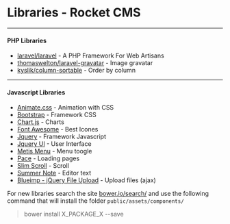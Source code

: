 
# Libraries - Rocket CMS

-----
#### PHP Libraries

* [laravel/laravel](https://github.com/laravel/laravel) - A PHP Framework For Web Artisans
* [thomaswelton/laravel-gravatar](https://github.com/thomaswelton/laravel-gravatar) - Image gravatar
* [kyslik/column-sortable](https://github.com/Kyslik/column-sortable) - Order by column


-----
#### Javascript Libraries

* [Animate.css](http://daneden.github.io/animate.css/) - Animation with CSS
* [Bootstrap](http://getbootstrap.com) - Framework CSS
* [Chart.js](http://chartjs.org) - Charts
* [Font Awesome](http://http://fontawesome.io/) - Best Icones
* [Jquery](http://jquery.com) - Framework Javascript
* [Jquery UI](http://jqueryui.com) - User Interface
* [Metis Menu](https://github.com/onokumus/metisMenu) - Menu toogle
* [Pace](https://github.com/HubSpot/pace) - Loading pages
* [Slim Scroll](https://github.com/rochal/jQuery-slimScroll) - Scroll
* [Summer Note](https://github.com/summernote/summernote) - Editor text
* [Blueimp - jQuery File Upload](https://github.com/blueimp/jQuery-File-Upload) - Upload files (ajax)

For new libraries search the site <a href="http://bower.io/search/">bower.io/search/</a> and use the following command that will install the folder `public/assets/components/`

> bower install X_PACKAGE_X --save

